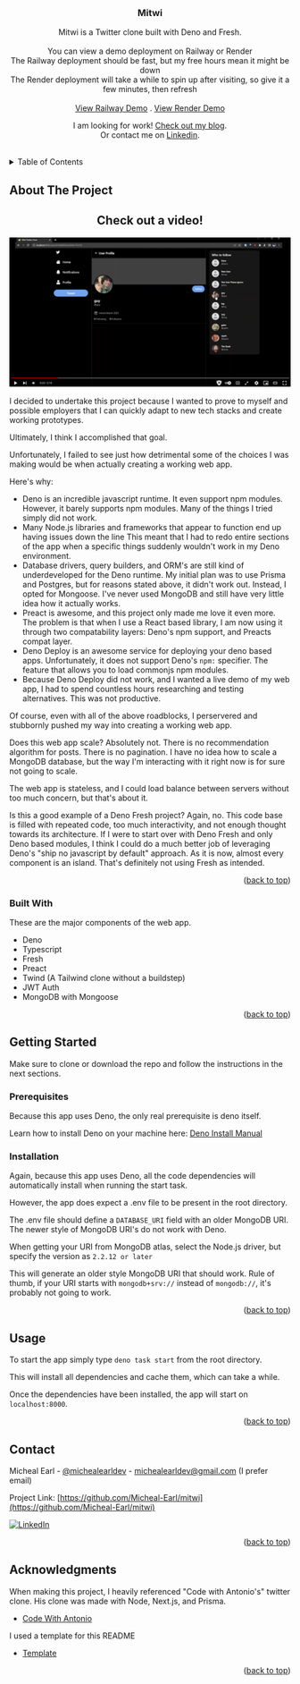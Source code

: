 <!-- Improved compatibility of back to top link: See: https://github.com/othneildrew/Best-README-Template/pull/73 -->

<a name="readme-top"></a>

<!-- PROJECT LOGO -->
<br />
<div align="center">

<h3 align="center">Mitwi</h3>

<p align="center">
    Mitwi is a Twitter clone built with Deno and Fresh.
    <br />
    <br />
    You can view a demo deployment on Railway or Render
    <br />
    The Railway deployment should be fast, but my free hours mean it might be down
    <br />
    The Render deployment will take a while to spin up after visiting, so give it a few minutes, then refresh
    <br />
    <br />
    <a href="https://mitwi-production.up.railway.app/">View Railway Demo</a>
    .
    <a href="https://mitwi.onrender.com/">View Render Demo</a>
  </p>
</div>

<p align="center">
    I am looking for work! <a href="https://mikesprogram.com/">Check out my blog</a>.
    <br />
    Or contact me on <a href="https://www.linkedin.com/in/micheal-earl/">Linkedin</a>.

</p>

<br />

<!-- TABLE OF CONTENTS -->
<details>
  <summary>Table of Contents</summary>
  <ol>
    <li>
      <a href="#about-the-project">About The Project</a>
      <ul>
        <li><a href="#built-with">Built With</a></li>
      </ul>
    </li>
    <li>
      <a href="#getting-started">Getting Started</a>
      <ul>
        <li><a href="#prerequisites">Prerequisites</a></li>
        <li><a href="#installation">Installation</a></li>
      </ul>
    </li>
    <li><a href="#usage">Usage</a></li>
    <li><a href="#roadmap">Post Mortem</a></li>
    <li><a href="#contact">Contact</a></li>
    <li><a href="#acknowledgments">Acknowledgments</a></li>
  </ol>
</details>

<!-- ABOUT THE PROJECT -->

## About The Project

<h2 align="center">
  Check out a video!
</h2>

[![Mitwi Screen Shot][product-screenshot]](https://www.youtube.com/watch?v=0Ip1Dl0pyxw)

I decided to undertake this project because I wanted to prove to myself and
possible employers that I can quickly adapt to new tech stacks and create
working prototypes.

Ultimately, I think I accomplished that goal.

Unfortunately, I failed to see just how detrimental some of the choices I was
making would be when actually creating a working web app.

Here's why:

- Deno is an incredible javascript runtime. It even support npm modules.
  However, it barely supports npm modules. Many of the things I tried simply did
  not work.
- Many Node.js libraries and frameworks that appear to function end up having
  issues down the line This meant that I had to redo entire sections of the app
  when a specific things suddenly wouldn't work in my Deno environment.
- Database drivers, query builders, and ORM's are still kind of underdeveloped
  for the Deno runtime. My initial plan was to use Prisma and Postgres, but for
  reasons stated above, it didn't work out. Instead, I opted for Mongoose. I've
  never used MongoDB and still have very little idea how it actually works.
- Preact is awesome, and this project only made me love it even more. The
  problem is that when I use a React based library, I am now using it through
  two compatability layers: Deno's npm support, and Preacts compat layer.
- Deno Deploy is an awesome service for deploying your deno based apps.
  Unfortunately, it does not support Deno's `npm:` specifier. The feature that
  allows you to load commonjs npm modules.
- Because Deno Deploy did not work, and I wanted a live demo of my web app, I
  had to spend countless hours researching and testing alternatives. This was
  not productive.

Of course, even with all of the above roadblocks, I perservered and stubbornly
pushed my way into creating a working web app.

Does this web app scale? Absolutely not. There is no recommendation algorithm
for posts. There is no pagination. I have no idea how to scale a MongoDB
database, but the way I'm interacting with it right now is for sure not going to
scale.

The web app is stateless, and I could load balance between servers without too
much concern, but that's about it.

Is this a good example of a Deno Fresh project? Again, no. This code base is
filled with repeated code, too much interactivity, and not enough thought
towards its architecture. If I were to start over with Deno Fresh and only Deno
based modules, I think I could do a much better job of leveraging Deno's "ship
no javascript by default" approach. As it is now, almost every component is an
island. That's definitely not using Fresh as intended.

<p align="right">(<a href="#readme-top">back to top</a>)</p>

### Built With

These are the major components of the web app.

- Deno
- Typescript
- Fresh
- Preact
- Twind (A Tailwind clone without a buildstep)
- JWT Auth
- MongoDB with Mongoose

<p align="right">(<a href="#readme-top">back to top</a>)</p>

<!-- GETTING STARTED -->

## Getting Started

Make sure to clone or download the repo and follow the instructions in the next
sections.

### Prerequisites

Because this app uses Deno, the only real prerequisite is deno itself.

Learn how to install Deno on your machine here:
[Deno Install Manual](https://deno.land/manual@v1.32.1/getting_started/installation)

### Installation

Again, because this app uses Deno, all the code dependencies will automatically
install when running the start task.

However, the app does expect a .env file to be present in the root directory.

The .env file should define a `DATABASE_URI` field with an older MongoDB URI.
The newer style of MongoDB URI's do not work with Deno.

When getting your URI from MongoDB atlas, select the Node.js driver, but specify
the version as `2.2.12 or later`

This will generate an older style MongoDB URI that should work. Rule of thumb,
if your URI starts with `mongodb+srv://` instead of `mongodb://`, it's probably
not going to work.

<p align="right">(<a href="#readme-top">back to top</a>)</p>

<!-- USAGE EXAMPLES -->

## Usage

To start the app simply type `deno task start` from the root directory.

This will install all dependencies and cache them, which can take a while.

Once the dependencies have been installed, the app will start on
`localhost:8000`.

<p align="right">(<a href="#readme-top">back to top</a>)</p>

<!-- CONTACT -->

## Contact

Micheal Earl - [@michealearldev](https://twitter.com/michealearldev) -
michealearldev@gmail.com (I prefer email)

Project Link:
[https://github.com/Micheal-Earl/mitwi](https://github.com/Micheal-Earl/mitwi)

[![LinkedIn][linkedin-shield]][linkedin-url]

<p align="right">(<a href="#readme-top">back to top</a>)</p>

<!-- ACKNOWLEDGMENTS -->

## Acknowledgments

When making this project, I heavily referenced "Code with Antonio's" twitter
clone. His clone was made with Node, Next.js, and Prisma.

- [Code With Antonio](https://github.com/AntonioErdeljac)

I used a template for this README

- [Template](https://github.com/othneildrew/Best-README-Template#about-the-project)

<p align="right">(<a href="#readme-top">back to top</a>)</p>

<!-- MARKDOWN LINKS & IMAGES -->
<!-- https://www.markdownguide.org/basic-syntax/#reference-style-links -->

[linkedin-shield]: https://img.shields.io/badge/-LinkedIn-black.svg?style=for-the-badge&logo=linkedin&colorB=555
[linkedin-url]: https://www.linkedin.com/in/micheal-earl/
[product-screenshot]: static/thumb.png
